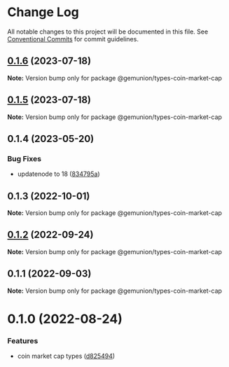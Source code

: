 # Change Log

All notable changes to this project will be documented in this file.
See [Conventional Commits](https://conventionalcommits.org) for commit guidelines.

## [0.1.6](https://github.com/gemunion/common-packages/compare/@gemunion/types-coin-market-cap@0.1.5...@gemunion/types-coin-market-cap@0.1.6) (2023-07-18)

**Note:** Version bump only for package @gemunion/types-coin-market-cap





## [0.1.5](https://github.com/gemunion/common-packages/compare/@gemunion/types-coin-market-cap@0.1.4...@gemunion/types-coin-market-cap@0.1.5) (2023-07-18)

**Note:** Version bump only for package @gemunion/types-coin-market-cap





## 0.1.4 (2023-05-20)

### Bug Fixes

- updatenode to 18 ([834795a](https://github.com/gemunion/common-packages/commit/834795aca8d9c351fde907fbdb511f437c707f11))

## 0.1.3 (2022-10-01)

**Note:** Version bump only for package @gemunion/types-coin-market-cap

## [0.1.2](https://github.com/gemunion/common-packages/compare/@gemunion/types-coin-market-cap@0.1.1...@gemunion/types-coin-market-cap@0.1.2) (2022-09-24)

**Note:** Version bump only for package @gemunion/types-coin-market-cap

## 0.1.1 (2022-09-03)

**Note:** Version bump only for package @gemunion/types-coin-market-cap

# 0.1.0 (2022-08-24)

### Features

- coin market cap types ([d825494](https://github.com/gemunion/common-packages/commit/d8254944d70f5cee453cbc43327c9f7ddcd466f4))
